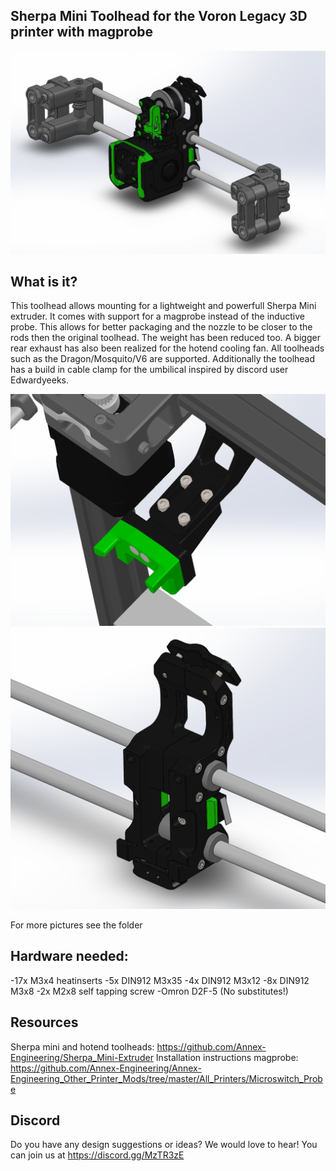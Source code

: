 ## Sherpa Mini Toolhead for the Voron Legacy 3D printer with magprobe

![picture](Images/5.PNG)

## What is it?
This toolhead allows mounting for a lightweight and powerfull Sherpa Mini extruder. It comes with support for a magprobe instead of the inductive probe. This allows for better packaging and the nozzle to be closer to the rods then the original toolhead. The weight has been reduced too. A bigger rear exhaust has also been realized for the hotend cooling fan. All toolheads such as the Dragon/Mosquito/V6 are supported. Additionally the toolhead has a build in cable clamp for the umbilical inspired by discord user Edwardyeeks. 

![picture](Images/6.PNG)
![picture](Images/7.PNG)

For more pictures see the folder

## Hardware needed:
-17x M3x4 heatinserts
-5x DIN912 M3x35
-4x DIN912 M3x12
-8x DIN912 M3x8
-2x M2x8 self tapping screw
-Omron D2F-5 (No substitutes!)

## Resources
Sherpa mini and hotend toolheads: https://github.com/Annex-Engineering/Sherpa_Mini-Extruder
Installation instructions magprobe: https://github.com/Annex-Engineering/Annex-Engineering_Other_Printer_Mods/tree/master/All_Printers/Microswitch_Probe
 

## Discord
Do you have any design suggestions or ideas? We would love to hear! You can join us at https://discord.gg/MzTR3zE


